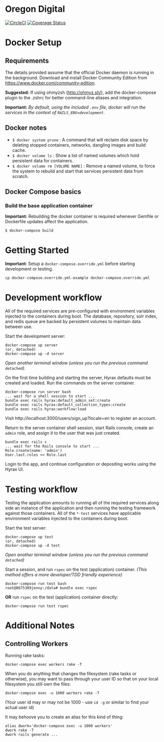 # Oregon Digital

[![CircleCI](https://circleci.com/gh/OregonDigital/OD2.svg?style=svg)](https://circleci.com/gh/OregonDigital/OD2)
[![Coverage Status](https://coveralls.io/repos/github/OregonDigital/OD2/badge.svg?branch=master)](https://coveralls.io/github/OregonDigital/OD2?branch=master)

# Docker Setup

## Requirements

The details provided assume that the official Docker daemon is running in the background. Download and install Docker Community Edition from https://www.docker.com/community-edition.

**Suggested:** If using ohmyzsh (http://ohmyz.sh/), add the docker-compose plugin to the .zshrc for better command-line aliases and integration.

**Important:** _By default, using the included `.env` file, docker will run the services in the context of `RAILS_ENV=development`_.

## Docker notes

- `$ docker system prune` : A command that will reclaim disk space by deleting stopped containers, networks, dangling images and build cache.
- `$ docker volume ls` : Show a list of named volumes which hold persistent data for containers.
- `$ docker volume rm [VOLUME NAME]` : Remove a named volume, to force the system to rebuild and start that services persistent data from scratch.

## Docker Compose basics

### Build the base application container

**Important:** Rebuilding the docker container is required whenever Gemfile or Dockerfile updates affect the application.

`$ docker-compose build`

# Getting Started

**Important**: Setup a `docker-compose.override.yml` before starting development or testing.

    cp docker-compose.override.yml-example docker-compose.override.yml

# Development workflow

All of the required services are pre-configured with environment variables injected to the containers during boot. The database, repository, solr index, and redis queue are backed by persistent volumes to maintain data between use.

Start the development server:

    docker-compose up server
    (or, detached)
    docker-compose up -d server

_Open another terminal window (unless you run the previous command `detached`)._

On the first time building and starting the server, Hyrax defaults must be created and loaded. Run the commands on the server container.

    docker-compose run server bash
    ... wait for a shell session to start ...
    bundle exec rails hyrax:default_admin_set:create
    bundle exec rails hyrax:default_collection_types:create
    bundle exec rails hyrax:workflow:load

Visit http://localhost:3000/users/sign_up?locale=en to register an account.

Return to the server container shell session, start Rails console, create an `admin` role, and assign it to the user that was just created.

    bundle exec rails c
    ... wait for the Rails console to start ...
    Role.create(name: 'admin')
    User.last.roles << Role.last

Login to the app, and continue configuration or depositing works using the Hyrax UI.

# Testing workflow

Testing the application amounts to running all of the required services along side an instance of the application and then running the testing framework against those containers. All of the `*-test` services have applicable environment variables injected to the containers during boot.

Start the test server:

    docker-compose up test
    (or, detached)
    docker-compose up -d test

_Open another terminal window (unless you run the previous command `detached`)_

Start a session, and run `rspec` on the test (application) container. _(This method offers a more developer/TDD friendly experience)_

    docker-compose run test bash
    root@8675309jenny:/data# bundle exec rspec

**OR** run `rspec` on the test (application) container directly:

    docker-compose run test rspec

# Additional Notes

## Controlling Workers

Running rake tasks:

    docker-compose exec workers rake -T

When you do anything that changes the filesystem (rake tasks or otherwise), you
may want to pass through your user ID so that on your local filesystem you
still own the files:

    docker-compose exec -u 1000 workers rake -T

(Your user id may or may not be 1000 - use `id -g` or similar to find your
actual user id)

It may behoove you to create an alias for this kind of thing:

    alias dwork='docker-compose exec -u 1000 workers'
    dwork rake -T
    dwork rails generate ...
